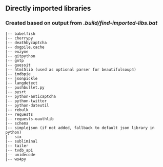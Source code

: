 Directly imported libraries
---------------------------

### Created based on output from _.build/find-imported-libs.bat_

```
|-- babelfish
|-- cherrypy
|-- deathbycaptcha
|-- dogpile.cache
|-- enzyme
|-- gitpython
|-- gntp
|-- guessit
|-- html5lib (used as optional parser for beautifulsoup4)
|-- imdbpie
|-- jsonpickle
|-- langdetect
|-- pushbullet.py
|-- pysrt
|-- python-anticaptcha
|-- python-twitter
|-- python-dateutil
|-- rebulk
|-- requests
|-- requests-oauthlib
|-- schema
|-- simplejson (if not added, fallback to default json library in python)
|-- six
|-- subliminal
|-- tailer
|-- tvdb_api
|-- unidecode
|-- ws4py
```
